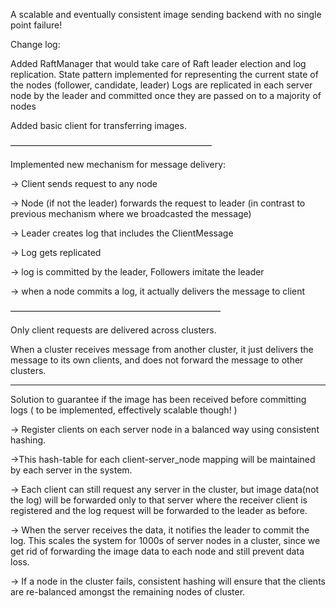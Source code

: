 ﻿
A scalable and eventually consistent image sending backend with no single point failure!


Change log:

Added RaftManager that would take care of Raft leader election and log replication.
State pattern implemented for representing the current state of the nodes (follower, candidate, leader)
Logs are replicated in each server node by the leader and committed once they are passed on to a majority of nodes

Added basic client for transferring images.

———————————————————————

Implemented new mechanism for message delivery:

-> Client sends request to any node 

-> Node (if not the leader) forwards the request to leader (in contrast to previous mechanism where we broadcasted the message) 

-> Leader creates log that includes the ClientMessage 

-> Log gets replicated 

-> log is committed by the leader, Followers imitate the leader 

-> when a node commits a log, it actually delivers the message to client

————————————————————————

Only client requests are delivered across clusters. 

When a cluster receives message from another cluster, it just delivers the message to its own clients, and does not forward the message to other clusters.

________________________

Solution to guarantee if the image has been received before committing logs ( to be implemented, effectively scalable though! )

-> Register clients on each server node in a balanced way using consistent hashing. 

->This hash-table for each client-server_node mapping will be maintained by each server in the system.

-> Each client can still request any server in the cluster, but image data(not the log) will be forwarded only to that server where the receiver client is registered and the log request will be forwarded to the leader as before.

-> When the server receives the data, it notifies the leader to commit the log. This scales the system for 1000s of server nodes in a cluster, since we get rid of forwarding the image data to each node and still prevent data loss.

-> If a node in the cluster fails, consistent hashing will ensure that the clients are re-balanced amongst the remaining nodes of cluster.  
 
